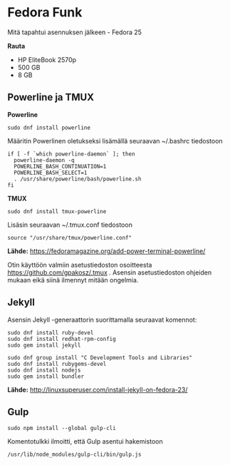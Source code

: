 # Fedora Funk
Mitä tapahtui asennuksen jälkeen - Fedora 25

**Rauta**

- HP EliteBook 2570p
- 500 GB
- 8 GB

## Powerline ja TMUX

**Powerline**

```
sudo dnf install powerline
```
Määritin Powerlinen oletukseksi lisämällä seuraavan ~/.bashrc tiedostoon

```
if [ -f `which powerline-daemon` ]; then
  powerline-daemon -q
  POWERLINE_BASH_CONTINUATION=1
  POWERLINE_BASH_SELECT=1
  . /usr/share/powerline/bash/powerline.sh
fi
```
**TMUX**

```
sudo dnf install tmux-powerline
```

Lisäsin seuraavan ~/.tmux.conf tiedostoon

```
source "/usr/share/tmux/powerline.conf"
```
**Lähde:** https://fedoramagazine.org/add-power-terminal-powerline/

Otin käyttöön valmiin asetustiedoston osoitteesta https://github.com/gpakosz/.tmux . Asensin asetustiedoston ohjeiden mukaan eikä siinä ilmennyt mitään ongelmia.

## Jekyll

Asensin Jekyll -generaattorin suorittamalla seuraavat komennot:

```
sudo dnf install ruby-devel  
sudo dnf install redhat-rpm-config
sudo gem install jekyll

sudo dnf group install "C Development Tools and Libraries"
sudo dnf install rubygems-devel
sudo dnf install nodejs
sudo gem install bundler
```

**Lähde:** http://linuxsuperuser.com/install-jekyll-on-fedora-23/

## Gulp

```
sudo npm install --global gulp-cli
```
Komentotulkki ilmoitti, että Gulp asentui hakemistoon

```
/usr/lib/node_modules/gulp-cli/bin/gulp.js
```


